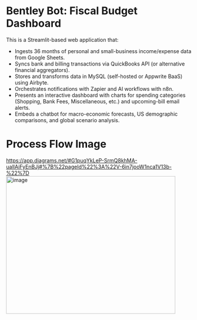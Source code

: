 # Bentley Bot: Fiscal Budget Dashboard

This is a Streamlit-based web application that:

- Ingests 36 months of personal and small-business income/expense data from Google Sheets.
- Syncs bank and billing transactions via QuickBooks API (or alternative financial aggregators).
- Stores and transforms data in MySQL (self-hosted or Appwrite BaaS) using Airbyte.
- Orchestrates notifications with Zapier and AI workflows with n8n.
- Presents an interactive dashboard with charts for spending categories (Shopping, Bank Fees, Miscellaneous, etc.) and upcoming-bill email alerts.
- Embeds a chatbot for macro-economic forecasts, US demographic comparisons, and global scenario analysis.

# Process Flow Image

https://app.diagrams.net/#G1puqYkLeP-SrmQ8khMA-ualIAiFyEnBJj#%7B%22pageId%22%3A%22V-6in7jooW1nca1V13b-%22%7D
<img width="460" height="373" alt="image" src="https://github.com/user-attachments/assets/433b4e08-945b-4ec0-b9f9-9a7b8085e602" />
